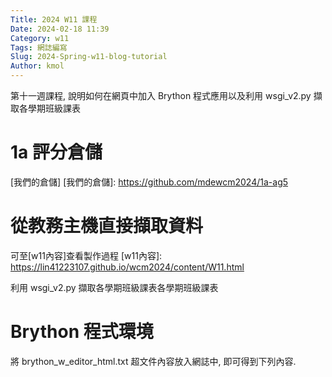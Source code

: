 ```yaml
---
Title: 2024 W11 課程
Date: 2024-02-18 11:39
Category: w11
Tags: 網誌編寫
Slug: 2024-Spring-w11-blog-tutorial
Author: kmol
---
```


第十一週課程, 說明如何在網頁中加入 Brython 程式應用以及利用 wsgi_v2.py 擷取各學期班級課表

<!-- PELICAN_END_SUMMARY -->

# 1a 評分倉儲
[我們的倉儲]
[我們的倉儲]: https://github.com/mdewcm2024/1a-ag5

# 從教務主機直接擷取資料
可至[w11內容]查看製作過程
[w11內容]: https://lin41223107.github.io/wcm2024/content/W11.html

利用 wsgi_v2.py 擷取各學期班級課表各學期班級課表

# Brython 程式環境
將 brython_w_editor_html.txt 超文件內容放入網誌中, 即可得到下列內容.
